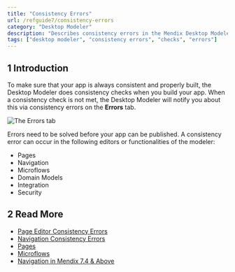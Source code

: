 ```yaml
---
title: "Consistency Errors"
url: /refguide7/consistency-errors
category: "Desktop Modeler"
description: "Describes consistency errors in the Mendix Desktop Modeler and the way to fix them."
tags: ["desktop modeler", "consistency errors", "checks", "errors"]
---
```


## 1 Introduction 

To make sure that your app is always consistent and properly built, the Desktop Modeler does consistency checks when you build your app. When a consistency check is not met, the Desktop Modeler will notify you about this via consistency errors on the **Errors** tab. 

![The Errors tab](/attachments/refguide7/desktop-modeler/consistency-errors/dm-errors-tab.png)

Errors need to be solved before your app can be published. A consistency error can occur in the following editors or functionalities of the modeler:

* Pages 
* Navigation 
* Microflows
* Domain Models
* Integration
* Security

##  2 Read More

* [Page Editor Consistency Errors](consistency-errors-pages)
* [Navigation Consistency Errors](consistency-errors-navigation)
* [Pages](pages)
* [Microflows](microflows) 
* [Navigation in Mendix 7.4 & Above](navigation)
